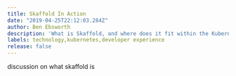 ```yaml
---
title: Skaffold In Action 
date: "2019-04-25T22:12:03.284Z"
author: Ben Ebsworth
description: 'What is Skaffold, and where does it fit within the Kubernetes based development workflow'
labels: technology,kubernetes,developer experience
release: false 
---
```

discussion on what skaffold is